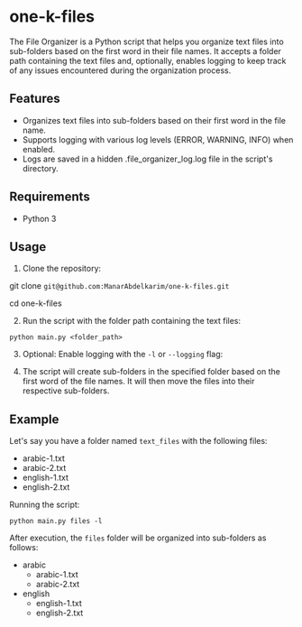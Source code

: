 # one-k-files

The File Organizer is a Python script that helps you organize text files into sub-folders based on the first word in their file names. It accepts a folder path containing the text files and, optionally, enables logging to keep track of any issues encountered during the organization process.

## Features

- Organizes text files into sub-folders based on their first word in the file name.
- Supports logging with various log levels (ERROR, WARNING, INFO) when enabled.
- Logs are saved in a hidden .file_organizer_log.log file in the script's directory.

## Requirements

- Python 3

## Usage

1. Clone the repository:

git clone ```git@github.com:ManarAbdelkarim/one-k-files.git```

cd one-k-files

2. Run the script with the folder path containing the text files:

```python main.py <folder_path>```

3. Optional: Enable logging with the `-l` or `--logging` flag:

4. The script will create sub-folders in the specified folder based on the first word of the file names. It will then move the files into their respective sub-folders.

## Example

Let's say you have a folder named `text_files` with the following files:

- arabic-1.txt
- arabic-2.txt
- english-1.txt
- english-2.txt

Running the script:

```python main.py files -l```

After execution, the `files` folder will be organized into sub-folders as follows:

- arabic
  - arabic-1.txt
  - arabic-2.txt
- english
  - english-1.txt
  - english-2.txt